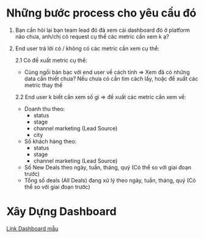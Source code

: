 # Những bước process cho yêu cầu đó 
1. Bạn cần hỏi lại bạn team lead đó đã xem cái dashboard đó ở platform nào chưa, anh/chị có request cụ thể các metric cần xem k ạ?
2. End user trả lời có / không có các metric cần xem cụ thể:

    2.1 Có đề xuất metric cụ thể:

    + Cùng ngồi bàn bạc với end user về cách tính => Xem đã có những data cần thiết chưa? Nếu chưa có cần tìm cách lấy, hoặc để xuất các metric thay thế

    2.2 End user k biết cần xem số gì => đề xuất các metric cần xem về:

    + Doanh thu theo: 
      - status
      - stage 
      - channel marketing (Lead Source)
      - city
    + Số khách hàng theo:
      - status 
      - stage
      - channel marketing (Lead Source)
    + Số New Deals theo ngày, tuần, tháng, quý (Có thể so với giai đoạn trước)
    + Tổng số deals (All Deals) đang xử lý theo ngày, tuần, tháng, quý (Có thể so với giai đoạn trước)

# Xây Dựng Dashboard 

[Link Dashboard mẫu](https://datastudio.google.com/u/1/reporting/d0be3480-7114-4630-8a9a-f220cf490ae1/page/D6INB)
